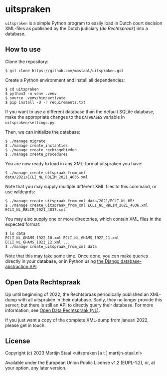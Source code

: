 # uitspraken

`uitspraken` is a simple Python program to easily load in Dutch court decision XML-files as published by the Dutch judiciary (*de Rechtspraak*) into a database.

## How to use
Clone the repository:
```
$ git clone https://github.com/mastaal/uitspraken.git
```

Create a Python environment and install all dependencies:
```
$ cd uitspraken
$ python3 -m venv .venv
$ source .venv/bin/activate
$ pip install -U -r requirements.txt
```
If you want to use a different database than the default SQLite database, make the appropriate changes to the `DATABASES` variable in `uitspraken/settings.py`.

Then, we can initialize the database:
```
$ ./manage migrate
$ ./manage create_instanties
$ ./manage create_rechtsgebieden
$ ./manage create_procedures
```

You are now ready to load in any XML-format uitspraken you have:

```
$ ./manage create_uitspraak_from_xml data/2021/ECLI_NL_RBLIM_2021_4036.xml
```

Note that you may supply multiple different XML files to this command, or use wildcards:
```
$ ./manage create_uitspraak_from_xml data/2021/ECLI_NL_HR*
$ ./manage create_uitspraak_from_xml ECLI_NL_RBLIM_2021_4036.xml ECLI_NL_RBLIM_2021_4037.xml
```

You may also supply one or more directories, which contain XML files in the expected format:
```
$ ls data
ECLI_NL_GHAMS_1922_10.xml ECLI_NL_GHAMS_1922_11.xml ECLI_NL_GHAMS_1922_12.xml ...
$ ./manage create_uitspraak_from_xml data
```

Note that this may take some time. Once done, you can make queries directly in your database, or in Python using [the Django database-abstraction API](https://docs.djangoproject.com/en/5.0/topics/db/queries/).

## Open Data Rechtspraak
Up until beginning of 2022, the Rechtspraak periodically published an XML-dump with all uitspraken in their database. Sadly, they no longer provide this server; but there is still an API to directly query their database. For more information, see [Open Data Rechtspraak (NL)](https://www.rechtspraak.nl/Uitspraken/Paginas/Open-Data.aspx).

If you just want a copy of the complete XML-dump from januari 2022, please get in touch.

## License

Copyright (c) 2023 Martijn Staal <uitspraken [a t ] martijn-staal.nl>

Available under the European Union Public License v1.2 (EUPL-1.2), or, at your option, any later version.
